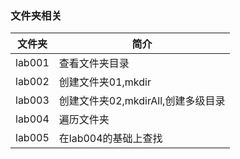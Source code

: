 ### 文件夹相关

|文件夹|简介|
|---|---|
|lab001|查看文件夹目录|
|lab002|创建文件夹01,mkdir|
|lab003|创建文件夹02,mkdirAll,创建多级目录|
|lab004|遍历文件夹|
|lab005|在lab004的基础上查找|